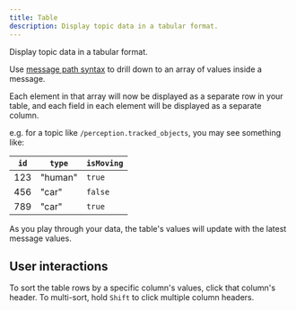 ```yaml
---
title: Table
description: Display topic data in a tabular format.
---
```


Display topic data in a tabular format.

Use [message path syntax](/docs/visualizing/message-path-syntax) to drill down to an array of values inside a message.

Each element in that array will now be displayed as a separate row in your table, and each field in each element will be displayed as a separate column.

e.g. for a topic like `/perception.tracked_objects`, you may see something like:

| `id` | `type`  | `isMoving` |
| ---- | ------- | ---------- |
| 123  | "human" | `true`     |
| 456  | "car"   | `false`    |
| 789  | "car"   | `true`     |

As you play through your data, the table's values will update with the latest message values.

## User interactions

To sort the table rows by a specific column's values, click that column's header. To multi-sort, hold `Shift` to click multiple column headers.
